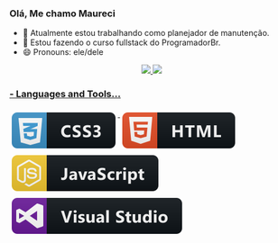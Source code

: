 ### Olá, Me chamo Maureci

- 🔭 Atualmente estou trabalhando como planejador de manutenção.
- 🌱 Estou fazendo o curso fullstack do ProgramadorBr.
- 😄 Pronouns: ele/dele

<div align="center">
  <a href="https://github.com/maurecisoares">
  <img height="180em" src="https://github-readme-stats.vercel.app/api?username=maurecisoares&show_icons=true&theme=dark&include_all_commits=true&count_private=true"/>
  <img height="130em" src="https://github-readme-stats.vercel.app/api/top-langs/?username=maurecisoares&layout=compact&langs_count=7&theme=dark"/>
</div>

  ### - Languages and Tools...

  <a href="#">
    <img src="svg/css3.svg" alt="css3" style="vertical-align:top; margin:6px 4px">
  </a>  

  <a href="#">
    <img src="svg/html.svg" alt="html" style="vertical-align:top; margin:6px 4px">
  </a>  

  <a href="#">
    <img src="svg/js.svg" alt="js" style="vertical-align:top; margin:6px 4px">
  </a>  
  <a href="#">
    <img src="svg/visualstudio.svg" alt="visualstudio" style="vertical-align:top; margin:6px 4px">
  </a> 

</p>
